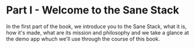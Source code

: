 # Part I - Welcome to the Sane Stack

In the first part of the book, we introduce you to the Sane Stack, what it is, how it's made, what are its mission and philosophy and we take a glance at the demo app whuch we'll use through the course of this book.
